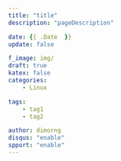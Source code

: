 ```yaml
---
title: "title"
description: "pageDescription"

date: {{ .Date  }}
update: false

f_image: img/
draft: true
katex: false
categories: 
    - Linux

tags:
    - tag1
    - tag2

author: dimorng
disqus: "enable"
spport: "enable"
---
```


